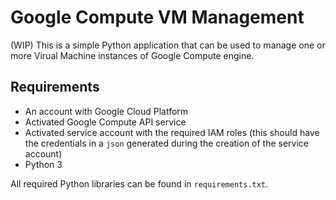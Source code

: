# Google Compute VM Management
(WIP)
This is a simple Python application that can be used to manage one or more Virual Machine instances of Google Compute engine.

## Requirements
* An account with Google Cloud Platform
* Activated Google Compute API service
* Activated service account with the required IAM roles (this should have the credentials in a `json` generated during the creation of the service account)
* Python 3

All required Python libraries can be found in `requirements.txt`.